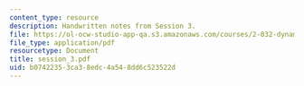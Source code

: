 ```yaml
---
content_type: resource
description: Handwritten notes from Session 3.
file: https://ol-ocw-studio-app-qa.s3.amazonaws.com/courses/2-032-dynamics-fall-2004/b07422353ca38edc4a548dd6c523522d_session_3.pdf
file_type: application/pdf
resourcetype: Document
title: session_3.pdf
uid: b0742235-3ca3-8edc-4a54-8dd6c523522d
---
```

